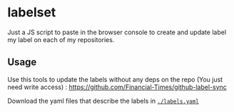 # labelset
Just a JS script to paste in the browser console to create and update label my label on each of my repositories.

## Usage

Use this tools to update the labels without any deps on the repo (You just need write access) : https://github.com/Financial-Times/github-label-sync

Download the yaml files that describe the labels in [`./labels.yaml`](https://github.com/shiipou/labelset/edit/master/labels.yaml)
